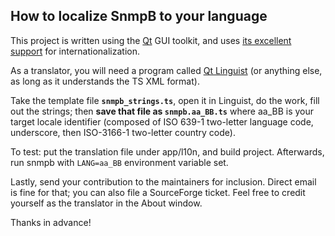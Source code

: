 ## How to localize SnmpB to your language ##

This project is written using the [Qt][] GUI toolkit, and uses
[its excellent support][Qt i18n] for internationalization.

As a translator, you will need a program called [Qt Linguist][]
(or anything else, as long as it understands the TS XML format).

Take the template file **`snmpb_strings.ts`**, open it in Linguist,
do the work, fill out the strings; then **save that file
as `snmpb.aa_BB.ts`** where aa_BB is your target locale identifier
(composed of ISO 639-1 two-letter language code, underscore, then
ISO-3166-1 two-letter country code).

To test: put the translation file under app/l10n, and build project.
Afterwards, run snmpb with `LANG=aa_BB` environment variable set.

Lastly, send your contribution to the maintainers for inclusion.
Direct email is fine for that; you can also file a SourceForge ticket.
Feel free to credit yourself as the translator in the About window.

Thanks in advance!

[Qt]: https://www.qt.io
[Qt i18n]: https://doc.qt.io/qt-5/internationalization.html
[Qt Linguist]: https://doc.qt.io/qt-5/qtlinguist-index.html
